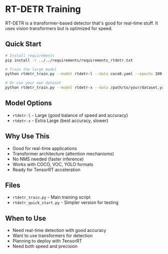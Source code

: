 # RT-DETR Training

RT-DETR is a transformer-based detector that's good for real-time stuff. It uses vision transformers but is optimized for speed.

## Quick Start

```bash
# Install requirements
pip install -r ../../requirements/requirements_rtdetr.txt

# Train the large model
python rtdetr_train.py --model rtdetr-l --data coco8.yaml --epochs 100

# Or use your own dataset
python rtdetr_train.py --model rtdetr-x --data /path/to/your/dataset.yaml --epochs 200
```

## Model Options

- `rtdetr-l` - Large (good balance of speed and accuracy)
- `rtdetr-x` - Extra Large (best accuracy, slower)

## Why Use This

- Good for real-time applications
- Transformer architecture (attention mechanisms)
- No NMS needed (faster inference)
- Works with COCO, VOC, YOLO formats
- Ready for TensorRT acceleration

## Files

- `rtdetr_train.py` - Main training script
- `rtdetr_quick_start.py` - Simpler version for testing

## When to Use

- Need real-time detection with good accuracy
- Want to use transformers for detection
- Planning to deploy with TensorRT
- Need both speed and precision
